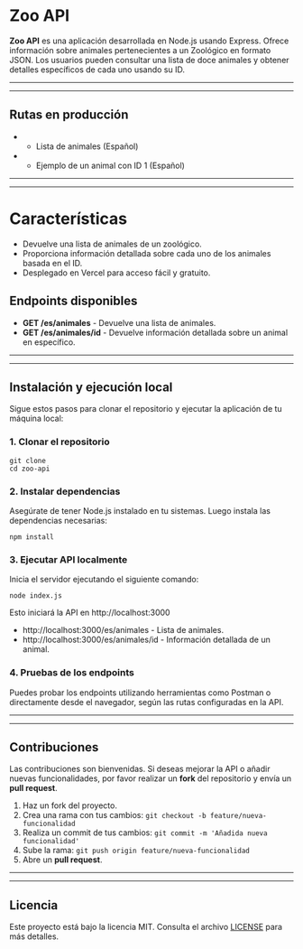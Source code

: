 # Zoo API

__Zoo API__ es una aplicación desarrollada en Node.js usando Express. Ofrece información sobre animales pertenecientes a un Zoológico en formato JSON. Los usuarios pueden consultar una lista de doce animales y obtener detalles específicos de cada uno usando su ID.

- - -
- - -
## Rutas en producción
- - Lista de animales (Español)
- - Ejemplo de un animal con ID 1 (Español)
- - -
- - -

# Características
- Devuelve una lista de animales de un zoológico.
- Proporciona información detallada sobre cada uno de los animales basada en el ID.
- Desplegado en Vercel para acceso fácil y gratuito.

## Endpoints disponibles
- __GET /es/animales__ - Devuelve una lista de animales.
- __GET /es/animales/id__ - Devuelve información detallada sobre un animal en específico.

- - -
- - -

## Instalación y ejecución local
Sigue estos pasos para clonar el repositorio y ejecutar la aplicación de tu máquina local:

### 1. Clonar el repositorio
```
git clone
cd zoo-api
```

### 2. Instalar dependencias
Asegúrate de tener Node.js instalado en tu sistemas. Luego instala las dependencias necesarias:
```
npm install
```

### 3. Ejecutar API localmente
Inicia el servidor ejecutando el siguiente comando:
```
node index.js
```
Esto iniciará la API en http://localhost:3000
- http://localhost:3000/es/animales - Lista de animales.
- http://localhost:3000/es/animales/id - Información detallada de un animal.

### 4. Pruebas de los endpoints
Puedes probar los endpoints utilizando herramientas como Postman o directamente desde el navegador, según las rutas configuradas en la API.
- - -
- - -

## Contribuciones
Las contribuciones son bienvenidas. Si deseas mejorar la API o añadir nuevas funcionalidades, por favor realizar un __fork__ del repositorio y envía un __pull request__.

1. Haz un fork del proyecto.
2. Crea una rama con tus cambios: `git checkout -b feature/nueva-funcionalidad`
3. Realiza un commit de tus cambios: `git commit -m 'Añadida nueva funcionalidad'`
4. Sube la rama: `git push origin feature/nueva-funcionalidad`
5. Abre un __pull request__.
- - -
- - -

## Licencia
Este proyecto está bajo la licencia MIT. Consulta el archivo [LICENSE](./LICENSE) para más detalles.